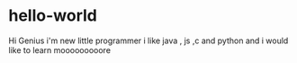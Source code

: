 # hello-world

Hi Genius 
i'm new little programmer
i like java , js ,c and python 
and i would like to learn mooooooooore 
